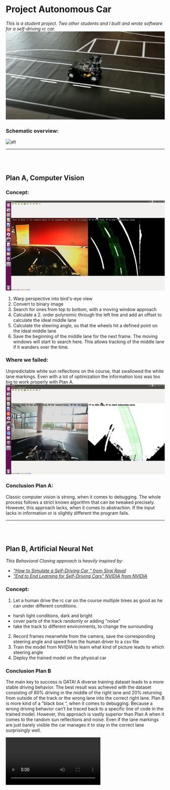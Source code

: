 # Project Autonomous Car
_This is a student project. Two other students and I built and wrote software for a self-driving rc car._
![alt text](https://github.com/AdrianGehrig/Project-Autonomous-Car/blob/master/Documentation/Auto_auf_Strecke.PNG "Thumbnail")

### Schematic overview:
![alt](https://github.com/AdrianGehrig/Project-Autonomous-Car/blob/master/Documentation/%C3%9Cbersicht.jpg)

___
<br><br>
## Plan A,  Computer Vision
### Concept:
![alt text](https://github.com/AdrianGehrig/Project-Autonomous-Car/blob/master/Documentation/OpenCV_ideal2.png "CVgood")

1. Warp perspective into bird's-eye view
2. Convert to binary image
3. Search for ones from top to bottom, with a moving window approach
4. Calculate a 2. order polynomic through the left line and add an offset to calculate the ideal middle lane
5. Calculate the steering angle, so that the wheels hit a defined point on the ideal middle lane
6. Save the beginning of the middle lane for the next frame. The moving windows will start to search here. 
This allows tracking of the middle lane if it wanders over the time.

### Where we failed:
Unpredictable white sun reflections on the course, that swallowed the white lane markings. 
Even with a lot of optimization the information loss was too big to work properly with Plan A.
![alt text](https://github.com/AdrianGehrig/Project-Autonomous-Car/blob/master/Documentation/OpenCV_Spiegelung.png "CVfails")
### Conclusion Plan A:
Classic computer vision is strong, when it comes to debugging. The whole process follows a strict known algorithm that can be tweaked precisely. However, this approach lacks, when it comes to abstraction. If the input lacks in information or is slightly different the program fails.

___
<br><br>

## Plan B,  Artificial Neural Net
_This Behavioral Cloning approach is heavily inspired by:_ 
* _["How to Simulate a Self-Driving Car
" from Siraj Raval]()_
* _["End to End Learning for Self-Driving Cars" NVIDIA from NVIDIA](https://images.nvidia.com/content/tegra/automotive/images/2016/solutions/pdf/end-to-end-dl-using-px.pdf)_
### Concept:

1. Let a human drive the rc car on the course multiple times as good as he can under different conditions.
* harsh light conditions, dark and bright
* cover parts of the track randomly or adding "noise" 
* take the track to different environments, to change the surrounding

2. Record frames meanwhile from the camera, save the corresponding steering angle and speed from the human driver to a csv file
3. Train the model from NVIDIA to learn what kind of picture leads to which steering angle
4. Deploy the trained model on the physical car




### Conclusion Plan B
The main key to success is DATA! A diverse training dataset leads to a more stable driving behavior. 
The best result was achieved with the dataset consisting of 80% driving in the middle of the right lane and 20% returning from outside of the track or the wrong lane into the correct right lane. 
Plan B is more kind of a "black box “, when it comes to debugging. Because a wrong driving behavior can't be traced back to a specific line of code in the trained model.
However, this approach is vastly superior than Plan A when it comes to the random sun reflections and noise. Even if the lane markings are just barely visible the car manages it to stay in the correct lane surprisingly well.

![Car in action](https://github.com/AdrianGehrig/Project-Autonomous-Car/blob/master/Documentation/InAction.mp4
"Video")
